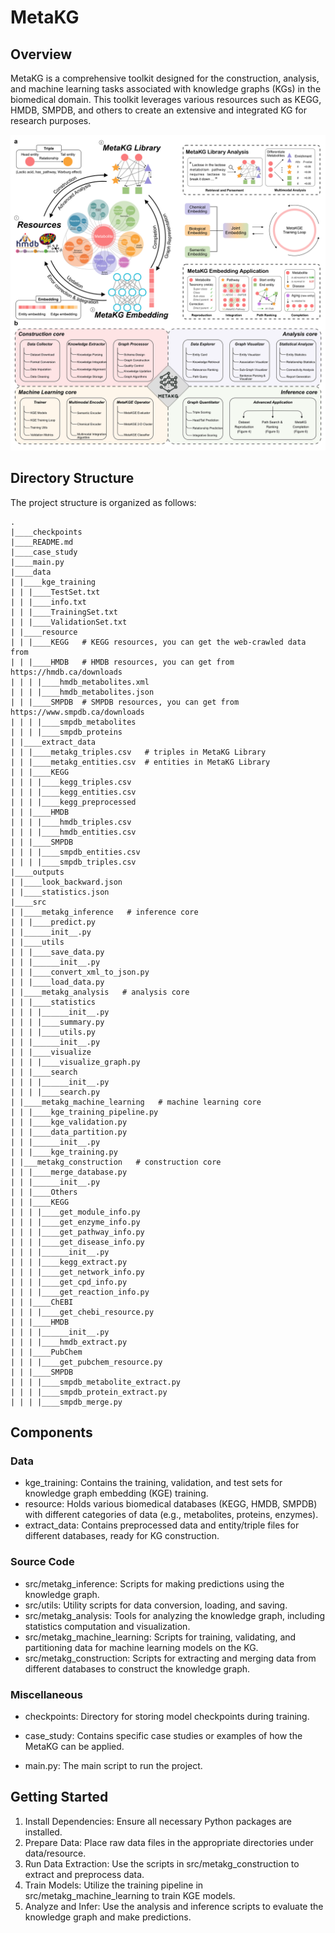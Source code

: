 # MetaKG

## Overview

MetaKG is a comprehensive toolkit designed for the construction, analysis, and machine learning tasks associated with knowledge graphs (KGs) in the biomedical domain. This toolkit leverages various resources such as KEGG, HMDB, SMPDB, and others to create an extensive and integrated KG for research purposes.

![MetaKG Overall Figure](https://github.com/YuxingLu613/MetaKG/blob/08afd663928899262fa06509a4aa50846ab6d83b/MetaKG%20Figure%201.png)

## Directory Structure

The project structure is organized as follows:

```
.
|____checkpoints
|____README.md
|____case_study
|____main.py
|____data
| |____kge_training
| | |____TestSet.txt
| | |____info.txt
| | |____TrainingSet.txt
| | |____ValidationSet.txt
| |____resource
| | |____KEGG   # KEGG resources, you can get the web-crawled data from 
| | |____HMDB   # HMDB resources, you can get from https://hmdb.ca/downloads
| | | |____hmdb_metabolites.xml
| | | |____hmdb_metabolites.json
| | |____SMPDB  # SMPDB resources, you can get from https://www.smpdb.ca/downloads
| | | |____smpdb_metabolites
| | | |____smpdb_proteins
| |____extract_data
| | |____metakg_triples.csv   # triples in MetaKG Library
| | |____metakg_entities.csv  # entities in MetaKG Library
| | |____KEGG
| | | |____kegg_triples.csv
| | | |____kegg_entities.csv
| | | |____kegg_preprocessed
| | |____HMDB
| | | |____hmdb_triples.csv
| | | |____hmdb_entities.csv
| | |____SMPDB
| | | |____smpdb_entities.csv
| | | |____smpdb_triples.csv
|____outputs
| |____look_backward.json
| |____statistics.json
|____src
| |____metakg_inference   # inference core
| | |____predict.py
| |______init__.py
| |____utils
| | |____save_data.py
| | |______init__.py
| | |____convert_xml_to_json.py
| | |____load_data.py
| |____metakg_analysis   # analysis core
| | |____statistics
| | | |______init__.py
| | | |____summary.py
| | | |____utils.py
| | |______init__.py
| | |____visualize
| | | |____visualize_graph.py
| | |____search
| | | |______init__.py
| | | |____search.py
| |____metakg_machine_learning   # machine learning core
| | |____kge_training_pipeline.py
| | |____kge_validation.py
| | |____data_partition.py
| | |______init__.py
| | |____kge_training.py
| |___metakg_construction   # construction core
| | |____merge_database.py
| | |______init__.py
| | |____Others
| | |____KEGG
| | | |____get_module_info.py
| | | |____get_enzyme_info.py
| | | |____get_pathway_info.py
| | | |____get_disease_info.py
| | | |______init__.py
| | | |____kegg_extract.py
| | | |____get_network_info.py
| | | |____get_cpd_info.py
| | | |____get_reaction_info.py
| | |____ChEBI
| | | |____get_chebi_resource.py
| | |____HMDB
| | | |______init__.py
| | | |____hmdb_extract.py
| | |____PubChem
| | | |____get_pubchem_resource.py
| | |____SMPDB
| | | |____smpdb_metabolite_extract.py
| | | |____smpdb_protein_extract.py
| | | |____smpdb_merge.py
```

## Components

### Data

- kge_training: Contains the training, validation, and test sets for knowledge graph embedding (KGE) training.
- resource: Holds various biomedical databases (KEGG, HMDB, SMPDB) with different categories of data (e.g., metabolites, proteins, enzymes).
- extract_data: Contains preprocessed data and entity/triple files for different databases, ready for KG construction.

### Source Code

- src/metakg_inference: Scripts for making predictions using the knowledge graph.
- src/utils: Utility scripts for data conversion, loading, and saving.
- src/metakg_analysis: Tools for analyzing the knowledge graph, including statistics computation and visualization.
- src/metakg_machine_learning: Scripts for training, validating, and partitioning data for machine learning models on the KG.
- src/metakg_construction: Scripts for extracting and merging data from different databases to construct the knowledge graph.

### Miscellaneous

- checkpoints: Directory for storing model checkpoints during training.
- case_study: Contains specific case studies or examples of how the MetaKG can be applied.

- main.py: The main script to run the project.

## Getting Started

1. Install Dependencies: Ensure all necessary Python packages are installed.
2. Prepare Data: Place raw data files in the appropriate directories under data/resource.
3. Run Data Extraction: Use the scripts in src/metakg_construction to extract and preprocess data.
4. Train Models: Utilize the training pipeline in src/metakg_machine_learning to train KGE models.
5. Analyze and Infer: Use the analysis and inference scripts to evaluate the knowledge graph and make predictions.

